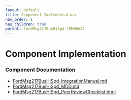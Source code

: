 ```yaml
---
layout: default
title: Component Implementation
nav_order: 1
has_children: true
parent: FordMsg217BusHiSpd (MM065A)
---
```

# Component Implementation
### Component Documentation

- [FordMsg217BusHiSpd_IntegrationManual.md](doc/FordMsg217BusHiSpd_IntegrationManual.md)
- [FordMsg217BusHiSpd_MDD.md](doc/FordMsg217BusHiSpd_MDD.md)
- [FordMsg217BusHiSpd_PeerReviewChecklist.html](doc/FordMsg217BusHiSpd_PeerReviewChecklist.html)

